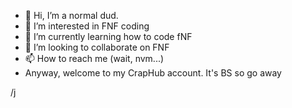 - 👋 Hi, I’m a normal dud.
- 👀 I’m interested in FNF coding
- 🌱 I’m currently learning how to code fNF
- 💞️ I’m looking to collaborate on FNF
- 📫 How to reach me (wait, nvm...)
- Anyway, welcome to my CrapHub account. It's BS so go away



/j

<!---
Github-dud/Github-dud is a (not so) ✨ special ✨ repository because its `README.md` (this file) appears on your ShitHub profile.
You can click the Preview link to take a look at your changes.
--->
